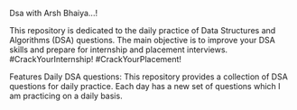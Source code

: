Dsa with Arsh Bhaiya...! 

This repository is dedicated to the daily practice of Data Structures and Algorithms (DSA) questions. The main objective is to improve your DSA skills and prepare for internship and placement interviews. #CrackYourInternship! #CrackYourPlacement!

Features
Daily DSA questions: This repository provides a collection of DSA questions for daily practice. Each day has a new set of questions which I am practicing on a daily basis.
